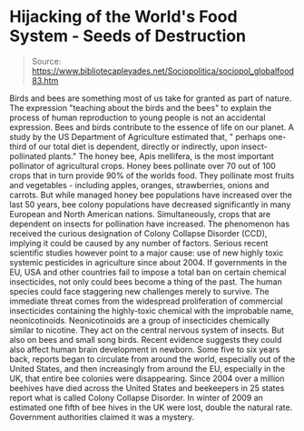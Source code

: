 # Hijacking of the World's Food System - Seeds of Destruction

> Source: https://www.bibliotecapleyades.net/Sociopolitica/sociopol_globalfood83.htm

Birds and bees are something most of us take
for granted as part of nature.
The expression "teaching about the birds and
the bees" to explain the process of human reproduction to young people
is not an accidental expression. Bees and birds contribute to the
essence of life on our planet.
A study by the US Department of Agriculture
estimated that,
"
perhaps one-third of our total diet is
dependent, directly or indirectly, upon insect-pollinated plants."
The honey bee, Apis mellifera, is the most
important pollinator of agricultural crops.
Honey bees pollinate over 70 out of 100
crops that in turn provide 90% of the worlds food. They pollinate most
fruits and vegetables - including apples, oranges, strawberries, onions
and carrots.
But while managed honey bee populations have
increased over the last 50 years, bee colony populations have decreased
significantly in many European and North American nations.
Simultaneously, crops that are dependent on insects for pollination have
increased.
The phenomenon has received the curious
designation of Colony Collapse Disorder (CCD), implying it could be
caused by any number of factors. Serious recent scientific studies
however point to a major cause: use of new highly toxic systemic
pesticides in agriculture since about 2004.
If governments in the EU, USA and other countries fail to impose a total
ban on certain chemical insecticides, not only could bees become a thing
of the past. The human species could face staggering new challenges
merely to survive.
The immediate threat comes from the
widespread proliferation of commercial insecticides containing the
highly-toxic chemical with the improbable name, neonicotinoids.
Neonicotinoids are a group of insecticides
chemically similar to nicotine. They act on the central nervous system
of insects. But also on bees and small song birds. Recent evidence
suggests they could also affect human brain development in newborn.
Some five to six years back, reports began to circulate from around the
world, especially out of the United States, and then increasingly from
around the EU, especially in the UK, that entire bee colonies were
disappearing.
Since 2004 over a million beehives have died
across the United States and beekeepers in 25 states report what is
called Colony Collapse Disorder. In winter of 2009 an estimated one
fifth of bee hives in the UK were lost, double the natural rate.
Government authorities claimed it was a
mystery.
